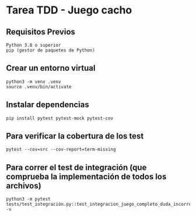 # Tarea TDD - Juego cacho

## Requisitos Previos
    Python 3.8 o superior
    pip (gestor de paquetes de Python)

## Crear un entorno virtual
    python3 -m venv .venv
    source .venv/bin/activate

## Instalar dependencias
    pip install pytest pytest-mock pytest-cov

## Para verificar la cobertura de los test
    pytest --cov=src --cov-report=term-missing

## Para correr el test de integración (que comprueba la implementación de todos los archivos)
    python3 -m pytest tests/test_integración.py::test_integracion_juego_completo_duda_incorrecta -v
